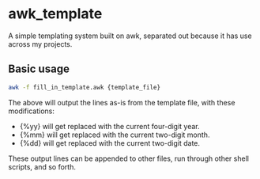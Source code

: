 awk_template
============

A simple templating system built on awk, separated out because it has use across my projects.

Basic usage
-----------
```sh
awk -f fill_in_template.awk {template_file} 
```

The above will output the lines as-is from the template file, with these modifications:

  * {%yy} will get replaced with the current four-digit year.
  * {%mm} will get replaced with the current two-digit month.
  * {%dd} will get replaced with the current two-digit date.

These output lines can be appended to other files, run through other shell scripts, and so forth.
  
  
